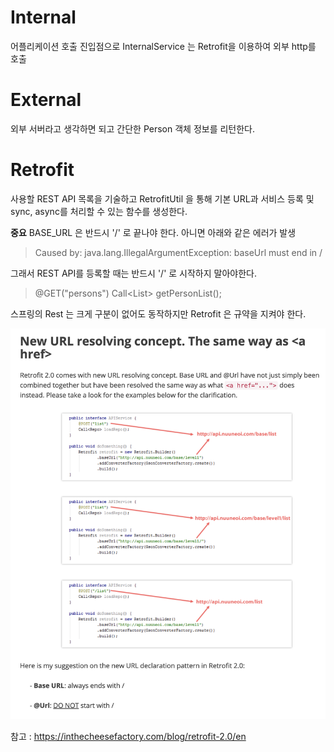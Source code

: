 # Internal
어플리케이션 호출 진입점으로 InternalService 는 Retrofit을 이용하여 외부 http를 호출  

# External
외부 서버라고 생각하면 되고 간단한 Person 객체 정보를 리턴한다.

# Retrofit
사용할 REST API 목록을 기술하고 RetrofitUtil 을 통해 기본 URL과 서비스 등록 및 sync, async를 처리할 수 있는 함수를 생성한다.  

**중요**
BASE_URL 은 반드시 '/' 로 끝나야 한다. 아니면 아래와 같은 에러가 발생
> Caused by: java.lang.IllegalArgumentException: baseUrl must end in /

그래서 REST API를 등록할 때는 반드시 '/' 로 시작하지 말아야한다.
> @GET("persons")
> Call<List<Person>> getPersonList();

스프링의 Rest 는 크게 구분이 없어도 동작하지만 Retrofit 은 규약을 지켜야 한다.

![](img/retrofit.png)

참고 : <https://inthecheesefactory.com/blog/retrofit-2.0/en>
